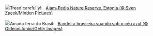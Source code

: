 ![](https://www.bing.com/th?id=OHR.FrozenBog_EN-GB6787545750_UHD.jpg&w=1000)Tread carefully!:&nbsp;&ensp;[Alam-Pedja Nature Reserve, Estonia (© Sven Zacek/Minden Pictures)](https://www.bing.com/th?id=OHR.FrozenBog_EN-GB6787545750_UHD.jpg)
<br><br/>
![](https://www.bing.com/th?id=OHR.DiadaBandeira_PT-BR3508927163_UHD.jpg&w=1000)Amada terra do Brasil:&nbsp;&ensp;[Bandeira brasileira voando sob o céu azul (©  GideoniJunior/Getty Images)](https://www.bing.com/th?id=OHR.DiadaBandeira_PT-BR3508927163_UHD.jpg)
<br><br/>
